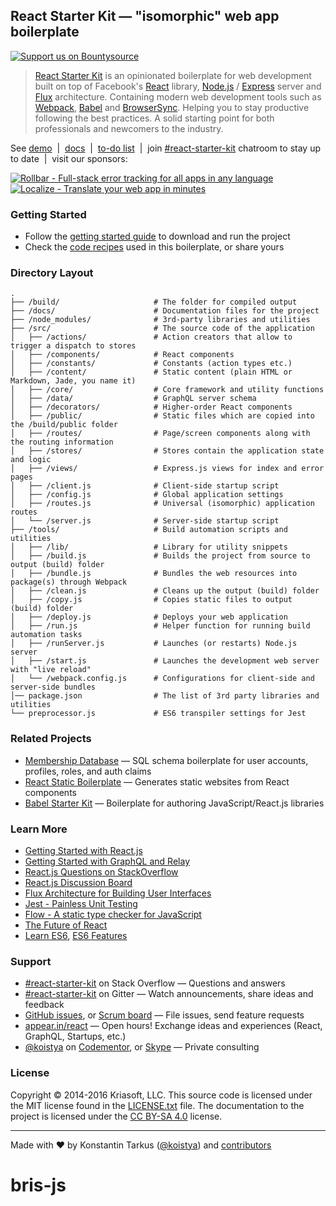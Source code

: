 ## React Starter Kit — "isomorphic" web app boilerplate

[![Support us on Bountysource](https://dl.dropboxusercontent.com/u/16006521/react-starter-kit/banner.png)](https://salt.bountysource.com/teams/react-starter-kit)<br>

> [React Starter Kit](https://www.reactstarterkit.com) is an opinionated
> boilerplate for web development built on top of Facebook's
> [React](https://facebook.github.io/react/) library,
> [Node.js](https://nodejs.org/) / [Express](http://expressjs.com/) server
> and [Flux](http://facebook.github.io/flux/) architecture. Containing
> modern web development tools such as [Webpack](http://webpack.github.io/),
> [Babel](http://babeljs.io/) and [BrowserSync](http://www.browsersync.io/).
> Helping you to stay productive following the best practices. A solid starting
> point for both professionals and newcomers to the industry.

See [demo](http://demo.reactstarterkit.com) &nbsp;|&nbsp;
[docs](https://github.com/kriasoft/react-starter-kit/tree/master/docs) &nbsp;|&nbsp;
[to-do list](https://waffle.io/kriasoft/react-starter-kit) &nbsp;|&nbsp;
join [#react-starter-kit](https://gitter.im/kriasoft/react-starter-kit) chatroom to stay up to date &nbsp;|&nbsp;
visit our sponsors:

[![Rollbar - Full-stack error tracking for all apps in any language](https://dl.dropboxusercontent.com/u/16006521/react-starter-kit/rollbar.png)](https://rollbar.com/?utm_source=reactstartkit(github)&utm_medium=link&utm_campaign=reactstartkit(github)) &nbsp;&nbsp;
[![Localize - Translate your web app in minutes](https://dl.dropboxusercontent.com/u/16006521/react-starter-kit/localize.png)](https://localizejs.com/?cid=802&utm_source=rsk)

### Getting Started

  * Follow the [getting started guide](./docs/getting-started.md) to download and run the project
  * Check the [code recipes](./docs/recipes) used in this boilerplate, or share yours

### Directory Layout

```
.
├── /build/                     # The folder for compiled output
├── /docs/                      # Documentation files for the project
├── /node_modules/              # 3rd-party libraries and utilities
├── /src/                       # The source code of the application
│   ├── /actions/               # Action creators that allow to trigger a dispatch to stores
│   ├── /components/            # React components
│   ├── /constants/             # Constants (action types etc.)
│   ├── /content/               # Static content (plain HTML or Markdown, Jade, you name it)
│   ├── /core/                  # Core framework and utility functions
│   ├── /data/                  # GraphQL server schema
│   ├── /decorators/            # Higher-order React components
│   ├── /public/                # Static files which are copied into the /build/public folder
│   ├── /routes/                # Page/screen components along with the routing information
│   ├── /stores/                # Stores contain the application state and logic
│   ├── /views/                 # Express.js views for index and error pages
│   ├── /client.js              # Client-side startup script
│   ├── /config.js              # Global application settings
│   ├── /routes.js              # Universal (isomorphic) application routes
│   └── /server.js              # Server-side startup script
├── /tools/                     # Build automation scripts and utilities
│   ├── /lib/                   # Library for utility snippets
│   ├── /build.js               # Builds the project from source to output (build) folder
│   ├── /bundle.js              # Bundles the web resources into package(s) through Webpack
│   ├── /clean.js               # Cleans up the output (build) folder
│   ├── /copy.js                # Copies static files to output (build) folder
│   ├── /deploy.js              # Deploys your web application
│   ├── /run.js                 # Helper function for running build automation tasks
│   ├── /runServer.js           # Launches (or restarts) Node.js server
│   ├── /start.js               # Launches the development web server with "live reload"
│   └── /webpack.config.js      # Configurations for client-side and server-side bundles
│── package.json                # The list of 3rd party libraries and utilities
└── preprocessor.js             # ES6 transpiler settings for Jest
```

### Related Projects

  * [Membership Database](https://github.com/membership/membership.db) — SQL schema boilerplate for user accounts, profiles, roles, and auth claims
  * [React Static Boilerplate](https://github.com/koistya/react-static-boilerplate) — Generates static websites from React components
  * [Babel Starter Kit](https://github.com/kriasoft/babel-starter-kit) — Boilerplate for authoring JavaScript/React.js libraries

### Learn More

  * [Getting Started with React.js](http://facebook.github.io/react/)
  * [Getting Started with GraphQL and Relay](https://quip.com/oLxzA1gTsJsE)
  * [React.js Questions on StackOverflow](http://stackoverflow.com/questions/tagged/reactjs)
  * [React.js Discussion Board](https://discuss.reactjs.org/)
  * [Flux Architecture for Building User Interfaces](http://facebook.github.io/flux/)
  * [Jest - Painless Unit Testing](http://facebook.github.io/jest/)
  * [Flow - A static type checker for JavaScript](http://flowtype.org/)
  * [The Future of React](https://github.com/reactjs/react-future)
  * [Learn ES6](https://babeljs.io/docs/learn-es6/), [ES6 Features](https://github.com/lukehoban/es6features#readme)

### Support

  * [#react-starter-kit](http://stackoverflow.com/questions/tagged/react-starter-kit) on Stack Overflow — Questions and answers
  * [#react-starter-kit](https://gitter.im/kriasoft/react-starter-kit) on Gitter — Watch announcements, share ideas and feedback
  * [GitHub issues](https://github.com/kriasoft/react-starter-kit/issues), or [Scrum board](https://waffle.io/kriasoft/react-starter-kit) — File issues, send feature requests
  * [appear.in/react](https://appear.in/react) — Open hours! Exchange ideas and experiences (React, GraphQL, Startups, etc.)
  * [@koistya](https://twitter.com/koistya) on [Codementor](https://www.codementor.io/koistya), or [Skype](http://hatscripts.com/addskype?koistya) — Private consulting

### License

Copyright © 2014-2016 Kriasoft, LLC. This source code is licensed under the MIT
license found in the [LICENSE.txt](https://github.com/kriasoft/react-starter-kit/blob/master/LICENSE.txt)
file. The documentation to the project is licensed under the
[CC BY-SA 4.0](http://creativecommons.org/licenses/by-sa/4.0/) license.

---
Made with ♥ by Konstantin Tarkus ([@koistya](https://twitter.com/koistya)) and [contributors](https://github.com/kriasoft/react-starter-kit/graphs/contributors)
# bris-js
